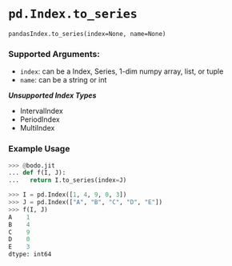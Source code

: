# `pd.Index.to_series`

`pandasIndex.to_series(index=None, name=None)`

### Supported Arguments:

- `index`: can be a Index, Series, 1-dim numpy array, list, or tuple
- `name`: can be a string or int

***Unsupported Index Types***

- IntervalIndex
- PeriodIndex
- MultiIndex

### Example Usage

```py
>>> @bodo.jit
... def f(I, J):
...   return I.to_series(index=J)

>>> I = pd.Index([1, 4, 9, 0, 3])
>>> J = pd.Index(["A", "B", "C", "D", "E"])
>>> f(I, J)
A    1
B    4
C    9
D    0
E    3
dtype: int64
```
